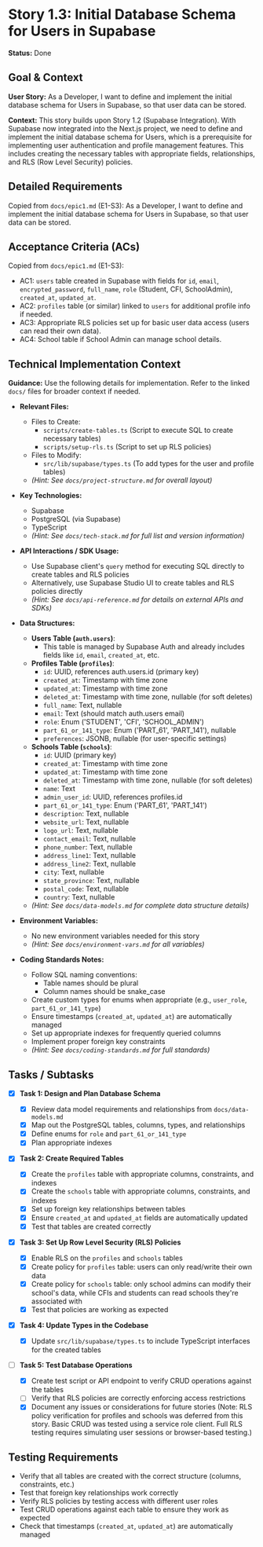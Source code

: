 # Story 1.3: Initial Database Schema for Users in Supabase

**Status:** Done

## Goal & Context

**User Story:** As a Developer, I want to define and implement the initial database schema for Users in Supabase, so that user data can be stored.

**Context:** This story builds upon Story 1.2 (Supabase Integration). With Supabase now integrated into the Next.js project, we need to define and implement the initial database schema for Users, which is a prerequisite for implementing user authentication and profile management features. This includes creating the necessary tables with appropriate fields, relationships, and RLS (Row Level Security) policies.

## Detailed Requirements

Copied from `docs/epic1.md` (E1-S3):
As a Developer, I want to define and implement the initial database schema for Users in Supabase, so that user data can be stored.

## Acceptance Criteria (ACs)

Copied from `docs/epic1.md` (E1-S3):

- AC1: `users` table created in Supabase with fields for `id`, `email`, `encrypted_password`, `full_name`, `role` (Student, CFI, SchoolAdmin), `created_at`, `updated_at`.
- AC2: `profiles` table (or similar) linked to `users` for additional profile info if needed.
- AC3: Appropriate RLS policies set up for basic user data access (users can read their own data).
- AC4: School table if School Admin can manage school details.

## Technical Implementation Context

**Guidance:** Use the following details for implementation. Refer to the linked `docs/` files for broader context if needed.

- **Relevant Files:**

  - Files to Create:
    - `scripts/create-tables.ts` (Script to execute SQL to create necessary tables)
    - `scripts/setup-rls.ts` (Script to set up RLS policies)
  - Files to Modify:
    - `src/lib/supabase/types.ts` (To add types for the user and profile tables)
  - _(Hint: See `docs/project-structure.md` for overall layout)_

- **Key Technologies:**

  - Supabase
  - PostgreSQL (via Supabase)
  - TypeScript
  - _(Hint: See `docs/tech-stack.md` for full list and version information)_

- **API Interactions / SDK Usage:**

  - Use Supabase client's `query` method for executing SQL directly to create tables and RLS policies
  - Alternatively, use Supabase Studio UI to create tables and RLS policies directly
  - _(Hint: See `docs/api-reference.md` for details on external APIs and SDKs)_

- **Data Structures:**

  - **Users Table (`auth.users`)**:
    - This table is managed by Supabase Auth and already includes fields like `id`, `email`, `created_at`, etc.
  - **Profiles Table (`profiles`)**:
    - `id`: UUID, references auth.users.id (primary key)
    - `created_at`: Timestamp with time zone
    - `updated_at`: Timestamp with time zone
    - `deleted_at`: Timestamp with time zone, nullable (for soft deletes)
    - `full_name`: Text, nullable
    - `email`: Text (should match auth.users email)
    - `role`: Enum ('STUDENT', 'CFI', 'SCHOOL_ADMIN')
    - `part_61_or_141_type`: Enum ('PART_61', 'PART_141'), nullable
    - `preferences`: JSONB, nullable (for user-specific settings)
  - **Schools Table (`schools`)**:
    - `id`: UUID (primary key)
    - `created_at`: Timestamp with time zone
    - `updated_at`: Timestamp with time zone
    - `deleted_at`: Timestamp with time zone, nullable (for soft deletes)
    - `name`: Text
    - `admin_user_id`: UUID, references profiles.id
    - `part_61_or_141_type`: Enum ('PART_61', 'PART_141')
    - `description`: Text, nullable
    - `website_url`: Text, nullable
    - `logo_url`: Text, nullable
    - `contact_email`: Text, nullable
    - `phone_number`: Text, nullable
    - `address_line1`: Text, nullable
    - `address_line2`: Text, nullable
    - `city`: Text, nullable
    - `state_province`: Text, nullable
    - `postal_code`: Text, nullable
    - `country`: Text, nullable
  - _(Hint: See `docs/data-models.md` for complete data structure details)_

- **Environment Variables:**

  - No new environment variables needed for this story
  - _(Hint: See `docs/environment-vars.md` for all variables)_

- **Coding Standards Notes:**
  - Follow SQL naming conventions:
    - Table names should be plural
    - Column names should be snake_case
  - Create custom types for enums when appropriate (e.g., `user_role`, `part_61_or_141_type`)
  - Ensure timestamps (`created_at`, `updated_at`) are automatically managed
  - Set up appropriate indexes for frequently queried columns
  - Implement proper foreign key constraints
  - _(Hint: See `docs/coding-standards.md` for full standards)_

## Tasks / Subtasks

- [x] **Task 1: Design and Plan Database Schema**

  - [x] Review data model requirements and relationships from `docs/data-models.md`
  - [x] Map out the PostgreSQL tables, columns, types, and relationships
  - [x] Define enums for `role` and `part_61_or_141_type`
  - [x] Plan appropriate indexes

- [x] **Task 2: Create Required Tables**

  - [x] Create the `profiles` table with appropriate columns, constraints, and indexes
  - [x] Create the `schools` table with appropriate columns, constraints, and indexes
  - [x] Set up foreign key relationships between tables
  - [x] Ensure `created_at` and `updated_at` fields are automatically updated
  - [x] Test that tables are created correctly

- [x] **Task 3: Set Up Row Level Security (RLS) Policies**

  - [x] Enable RLS on the `profiles` and `schools` tables
  - [x] Create policy for `profiles` table: users can only read/write their own data
  - [x] Create policy for `schools` table: only school admins can modify their school's data, while CFIs and students can read schools they're associated with
  - [x] Test that policies are working as expected

- [x] **Task 4: Update Types in the Codebase**

  - [x] Update `src/lib/supabase/types.ts` to include TypeScript interfaces for the created tables

- [ ] **Task 5: Test Database Operations**
  - [x] Create test script or API endpoint to verify CRUD operations against the tables
  - [ ] Verify that RLS policies are correctly enforcing access restrictions
  - [x] Document any issues or considerations for future stories (Note: RLS policy verification for profiles and schools was deferred from this story. Basic CRUD was tested using a service role client. Full RLS testing requires simulating user sessions or browser-based testing.)

## Testing Requirements

- Verify that all tables are created with the correct structure (columns, constraints, etc.)
- Test that foreign key relationships work correctly
- Verify RLS policies by testing access with different user roles
- Test CRUD operations against each table to ensure they work as expected
- Check that timestamps (`created_at`, `updated_at`) are automatically managed
